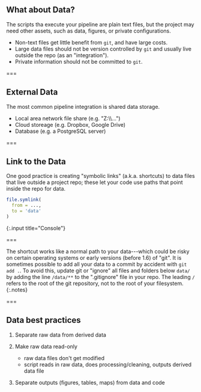 ---
---

## What about Data?

The scripts tha execute your pipeline are plain text files, but the project may need other assets, such as data, figures, or private configurations.

- Non-text files get little benefit from `git`, and have large costs.
- Large data files should not be version controlled by `git` and usually live outside the repo (as an "integration").
- Private information should not be committed to `git`.

===

## External Data

The most common pipeline integration is shared data storage.

- Local area network file share (e.g. "Z:\\\\...")
- Cloud storeage (e.g. Dropbox, Google Drive)
- Database (e.g. a PostgreSQL server)

===

## Link to the Data

One good practice is creating "symbolic links" (a.k.a. shortcuts) to data files
that live outside a project repo; these let your code use paths that point
inside the repo for data.

~~~r
file.symlink(
  from = ...,
  to = 'data'
)
~~~
{:.input title="Console"}

===

The shortcut works like a normal path to your data---which could be risky on
certain operating systems or early versions (before 1.6) of "git". It is
sometimes possible to add all your data to a commit by accident with `git add
.`. To avoid this, update git or "ignore" all files and folders below `data/` by
adding the line `/data/**` to the ".gitignore" file in your repo. The leading
`/` refers to the root of the git repository, not to the root of your
filesystem.
{:.notes}

===

## Data best practices

1. Separate raw data from derived data

2. Make raw data read-only
   * raw data files don't get modified
   * script reads in raw data, does processing/cleaning, outputs derived data file

3. Separate outputs (figures, tables, maps) from data and code


